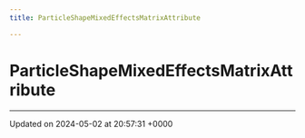 ```yaml
---
title: ParticleShapeMixedEffectsMatrixAttribute

---
```


# ParticleShapeMixedEffectsMatrixAttribute





-------------------------------

Updated on 2024-05-02 at 20:57:31 +0000